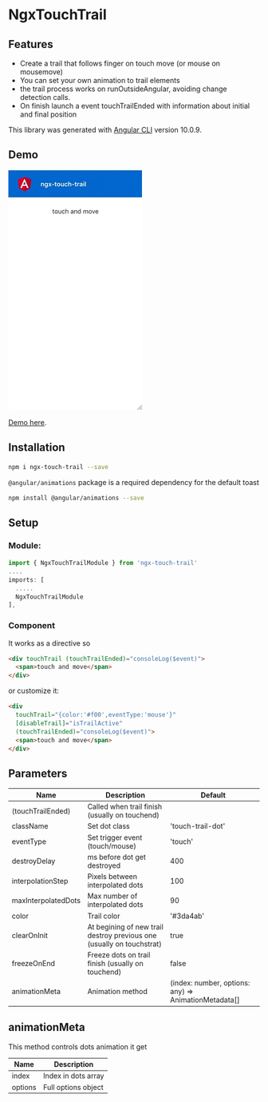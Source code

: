 # NgxTouchTrail

## Features
- Create a trail that follows finger on touch move (or mouse on mousemove)
- You can set your own animation to trail elements
- the trail process works on runOutsideAngular, avoiding change detection calls.
- On finish launch a event touchTrailEnded with information about initial and final position

This library was generated with [Angular CLI](https://github.com/angular/angular-cli) version 10.0.9.

## Demo

![Example gif](https://raw.githubusercontent.com/jbarog/ngx-touch-trail/master/src/assets/demo.gif?raw=true)

[Demo here](https://----.github.io).

## Installation

```bash
npm i ngx-touch-trail --save
```
`@angular/animations` package is a required dependency for the default toast

```bash
npm install @angular/animations --save
```

## Setup
### Module:
```typescript
import { NgxTouchTrailModule } from 'ngx-touch-trail'
....
imports: [
  .....
  NgxTouchTrailModule
],
```
### Component
It works as a directive so
```html
<div touchTrail (touchTrailEnded)="consoleLog($event)">
  <span>touch and move</span>
</div>
```
or customize it:
```html
<div
  touchTrail="{color:'#f00',eventType:'mouse'}"
  [disableTrail]="isTrailActive"
  (touchTrailEnded)="consoleLog($event)">
  <span>touch and move</span>
</div>
```
## Parameters

Name  | Description | Default |
------------- | ------------- | -------------
(touchTrailEnded)  | Called when trail finish (usually on touchend)|
className  | Set dot class   | 'touch-trail-dot'
eventType  | Set trigger event (touch/mouse) | 'touch'
destroyDelay  | ms before dot get destroyed | 400
interpolationStep  | Pixels between interpolated dots | 100
maxInterpolatedDots  | Max number of interpolated dots | 90
color  | Trail color | '#3da4ab'
clearOnInit  | At begining of new trail destroy previous one (usually on touchstrat) | true
freezeOnEnd  | Freeze dots on trail finish (usually on touchend) | false
animationMeta  | Animation method  | (index: number, options: any) => AnimationMetadata[]

## animationMeta

This method controls dots animation it get

Name  | Description |
------------- | -------------
index  | Index in dots array
options  | Full options object  
